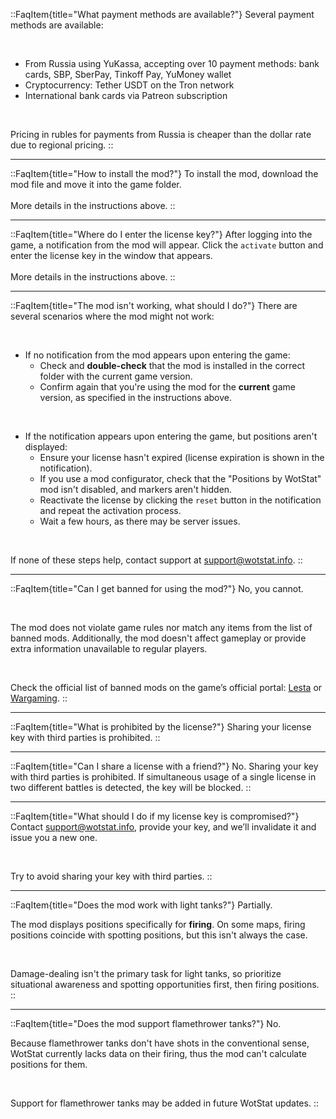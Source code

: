 ::FaqItem{title="What payment methods are available?"}
  Several payment methods are available:

  <br>

  - From Russia using YuKassa, accepting over 10 payment methods: bank cards, SBP, SberPay, Tinkoff Pay, YuMoney wallet
  - Cryptocurrency: Tether USDT on the Tron network
  - International bank cards via Patreon subscription

  <br>

  Pricing in rubles for payments from Russia is cheaper than the dollar rate due to regional pricing.
::

---

::FaqItem{title="How to install the mod?"}
  To install the mod, download the mod file and move it into the game folder.
  <br>
  <br>
  More details in the instructions above.
::

---

::FaqItem{title="Where do I enter the license key?"}
  After logging into the game, a notification from the mod will appear. Click the `activate` button and enter the license key in the window that appears.
  <br>
  <br>
  More details in the instructions above.
::

---

::FaqItem{title="The mod isn't working, what should I do?"}
  There are several scenarios where the mod might not work:

  <br>

  - If no notification from the mod appears upon entering the game:
    - Check and **double-check** that the mod is installed in the correct folder with the current game version.
    - Confirm again that you're using the mod for the **current** game version, as specified in the instructions above.

  <br>

  - If the notification appears upon entering the game, but positions aren't displayed:
    - Ensure your license hasn't expired (license expiration is shown in the notification).
    - If you use a mod configurator, check that the "Positions by WotStat" mod isn't disabled, and markers aren't hidden.
    - Reactivate the license by clicking the `reset` button in the notification and repeat the activation process.
    - Wait a few hours, as there may be server issues.

  <br>

  If none of these steps help, contact support at [support@wotstat.info](mailto:support@wotstat.info).
::

---

::FaqItem{title="Can I get banned for using the mod?"}
  No, you cannot.

  <br>

  The mod does not violate game rules nor match any items from the list of banned mods. Additionally, the mod doesn't affect gameplay or provide extra information unavailable to regular players.

  <br>

  Check the official list of banned mods on the game’s official portal:
  [Lesta](https://tanki.su/ru/content/guide/ban/nonusefulmods/) or [Wargaming](https://eu.wargaming.net/support/ru/products/wot/article/15152/).
::

---

::FaqItem{title="What is prohibited by the license?"}
  Sharing your license key with third parties is prohibited.
::

---

::FaqItem{title="Can I share a license with a friend?"}
  No. Sharing your key with third parties is prohibited. If simultaneous usage of a single license in two different battles is detected, the key will be blocked.
::

---

::FaqItem{title="What should I do if my license key is compromised?"}
  Contact [support@wotstat.info](mailto:support@wotstat.info), provide your key, and we’ll invalidate it and issue you a new one.

  <br>
  
  Try to avoid sharing your key with third parties.
::

---

::FaqItem{title="Does the mod work with light tanks?"}
  Partially.

  The mod displays positions specifically for **firing**.
  On some maps, firing positions coincide with spotting positions, but this isn't always the case.

  <br>

  Damage-dealing isn't the primary task for light tanks, so prioritize situational awareness and spotting opportunities first, then firing positions.
::

---

::FaqItem{title="Does the mod support flamethrower tanks?"}
  No.

  Because flamethrower tanks don't have shots in the conventional sense, WotStat currently lacks data on their firing, thus the mod can't calculate positions for them.

  <br>

  Support for flamethrower tanks may be added in future WotStat updates.
::

